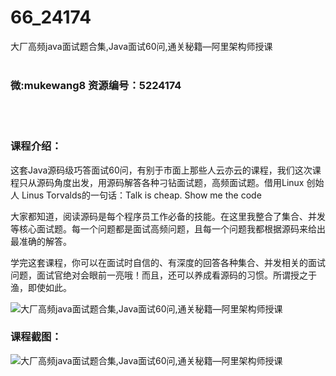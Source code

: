 # 66_24174
大厂高频java面试题合集,Java面试60问,通关秘籍—阿里架构师授课
<br/></br>
<h3>微:mukewang8 资源编号：5224174</h3>
<br/></br>
<h3>课程介绍：</h3>
<p>这套Java源码级巧答面试60问，有别于市面上那些人云亦云的课程，我们这次课程只从源码角度出发，用源码解答各种刁钻面试题，高频面试题。借用Linux 创始人 Linus Torvalds的一句话：Talk is cheap. Show me the code</p>
<p>大家都知道，阅读源码是每个程序员工作必备的技能。在这里我整合了集合、并发等核心面试题。每一个问题都是面试高频问题，且每一个问题我都根据源码来给出最准确的解答。</p>
<p>学完这套课程，你可以在面试时自信的、有深度的回答各种集合、并发相关的面试问题，面试官绝对会眼前一亮哦！而且，还可以养成看源码的习惯。所谓授之于渔，即使如此。</p>
<p><img src="https://www.ko996.com/wp-content/uploads/img/2022/05/1-53-300x175.png" alt="大厂高频java面试题合集,Java面试60问,通关秘籍—阿里架构师授课"></p>
<div class="info-desc">
<h3>课程截图：</h3>
<p><img src="https://www.ko996.com/wp-content/uploads/img/2022/05/2-44.png" alt="大厂高频java面试题合集,Java面试60问,通关秘籍—阿里架构师授课"></p>


			
</div>
